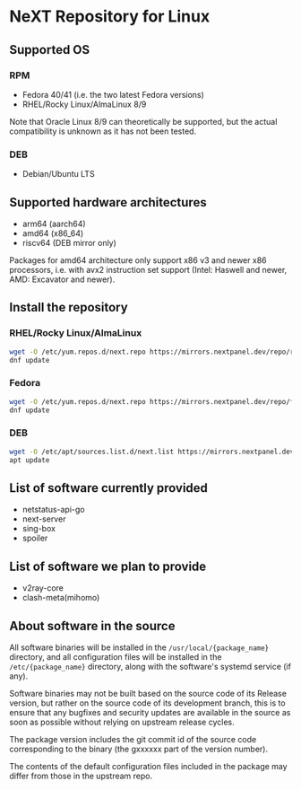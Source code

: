 # NeXT Repository for Linux

## Supported OS

### RPM

- Fedora 40/41 (i.e. the two latest Fedora versions)
- RHEL/Rocky Linux/AlmaLinux 8/9

Note that Oracle Linux 8/9 can theoretically be supported, but the actual compatibility is unknown as it has not been tested.

### DEB

- Debian/Ubuntu LTS

## Supported hardware architectures

- arm64 (aarch64)
- amd64 (x86_64)
- riscv64 (DEB mirror only)

Packages for amd64 architecture only support x86 v3 and newer x86 processors, i.e. with avx2 instruction set support (Intel: Haswell and newer, AMD: Excavator and newer).

## Install the repository

### RHEL/Rocky Linux/AlmaLinux

```bash
wget -O /etc/yum.repos.d/next.repo https://mirrors.nextpanel.dev/repo/rhel.repo
dnf update
```

### Fedora

```bash
wget -O /etc/yum.repos.d/next.repo https://mirrors.nextpanel.dev/repo/fedora.repo
dnf update
```

### DEB

```bash
wget -O /etc/apt/sources.list.d/next.list https://mirrors.nextpanel.dev/repo/deb.list
apt update
```

## List of software currently provided

- netstatus-api-go
- next-server
- sing-box
- spoiler

## List of software we plan to provide

- v2ray-core
- clash-meta(mihomo)

## About software in the source

All software binaries will be installed in the `/usr/local/{package_name}` directory, and all configuration files will be installed in the `/etc/{package_name}` directory, along with the software's systemd service (if any).

Software binaries may not be built based on the source code of its Release version, but rather on the source code of its development branch, this is to ensure that any bugfixes and security updates are available in the source as soon as possible without relying on upstream release cycles.

The package version includes the git commit id of the source code corresponding to the binary (the gxxxxxx part of the version number).

The contents of the default configuration files included in the package may differ from those in the upstream repo.
